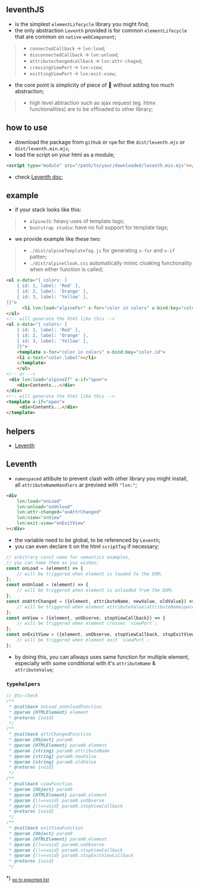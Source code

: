 ## leventhJS
- is the simplest `elementLifecycle` library you might find;
- the only abstraction `Leventh` provided is for common `elementLifecycle` that are common on `native` `webComponent`;
>- `connectedCallback` -> `lvn:load`;
>- `disconnectedCallback` -> `lvn:unload`;
>- `attributechangedcallback` -> `lvn:attr-chaged`;
>- `crossingViewPort` -> `lvn:view`;
>- `exittingViewPort` -> `lvn:exit-view`;
- the core point is simplicity of piece of 🍰 without adding too much abstraction;
>- high level abtraction such as ajax request (eg. htmx functionalities) are to be offloaded to other library;

## how to use
- download the package from `github` or `npm` for the `dist/leventh.mjs` or `dist/leventh.min.mjs`;
- load the script on your html as a module;
```html
<script type="module" src="/path/to/your/downloaded/leventh.min.mjs"></script>
```
- check [Leventh doc](#leventh);

## example
- if your stack looks like this:
>- `alpineJS`: heavy uses of template tags;
>- `bootstrap studio`: have no full support for template tags;
- we provide example like these two:
>- `./dist/alpineTemplateTag.js` for generating `x-for` and `x-if` patten;
>- `./dist/alpineCloak.css` automatically mimic cloaking functionality when either function is called;
```html
<ul x-data="{ colors: [
    { id: 1, label: 'Red' },
    { id: 2, label: 'Orange' },
    { id: 3, label: 'Yellow' },
]}">
      <li lvn:load="alpineFor" x-for="color in colors" x-bind:key="color.id" x-text="color.label"></li>
</ul>
<!-- will generate the html like this -->
<ul x-data="{ colors: [
	{ id: 1, label: 'Red' },
	{ id: 2, label: 'Orange' },
	{ id: 3, label: 'Yellow' },
	]}">
	<template x-for="color in colors" x-bind:key="color.id">
	<li x-text="color.label"></li>
	</template>
	</ul>
<!-- or -->
 <div lvn:load="alpineIf" x-if="open">
    <div>Contents...</div>
</div>
<!-- will generate the html like this -->
<template x-if="open">
	 <div>Contents...</div>
</template>

```

## helpers
- [Leventh](#leventh)
<h2 id="leventh">Leventh</h2>

- `namespaced` attibute to prevent clash with other library you might install, all `attributeNameHandlers` ar previxed with `"lvn:"`;```html<div	lvn:load="onLoad"	lvn:unload="onUnload"	lvn:attr-changed="onAttrChanged"	lvn:view="onView"	lvn:exit-view="onExitView"></div>```- the variable need to be global, to be referenced by `Leventh`;- you can even declare it on the html `scriptTag` if necessary;```js// arbitrary const name for semantics examples,// you can name them as you wishes;const onLoad = (element) => {	// will be triggered when element is loaded to the DOM;};const onUnload = (element) => {	// will be triggered when element is unloaded from the DOM;};const onAttrChanged = ({element, attributeName, newValue, oldValue}) => {	// will be triggered when element attributeValue/attributeNamespaceValue/attributeName/attributeNamespace changed;};const onView = ({element, unObserve, stopViewCallback}) => {	// will be triggered when element crosses `viewPort`;};const onExitView = ({element, unObserve, stopViewCallback, stopExitViewCallback}) => {	// will be triggered when element exit `viewPort`;};```- by doing this, you can allways uses same function for multiple element, especially with some conditional with it's `attributeName` & `attributeValue`;### `typehelpers````js// @ts-check/** * @callback onLoad_onUnloadFunction * @param {HTMLElement} element * @returns {void} *//** * @callback attrChangedFunction * @param {Object} param0 * @param {HTMLElement} param0.element * @param {string} param0.attributeName * @param {string} param0.newValue * @param {string} param0.oldValue * @returns {void} *//** * @callback viewFunction * @param {Object} param0 * @param {HTMLElement} param0.element * @param {()=>void} param0.unObserve * @param {()=>void} param0.stopViewCallback * @returns {void} *//** * @callback exitViewFunction * @param {Object} param0 * @param {HTMLElement} param0.element * @param {()=>void} param0.unObserve * @param {()=>void} param0.stopViewCallback * @param {()=>void} param0.stopExitViewCallback * @returns {void} */```

*) <sub>[go to exported list](#helpers)</sub>
